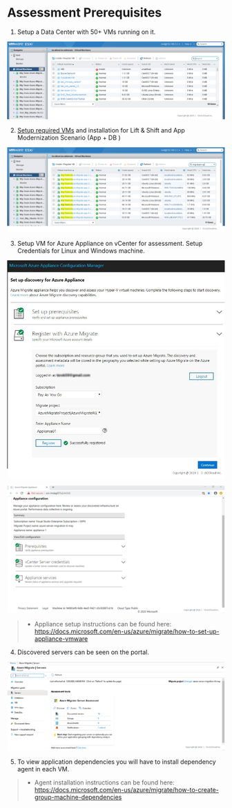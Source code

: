 # Assessment Prerequisites

1. Setup a Data Center with 50+ VMs running on it.
<p>
<kbd>
  <img src="https://github.com/Click2Cloud/Azure-Migrate/blob/master/images/prerequisites/prereq1.PNG?raw=true">
</kbd></p>

2. [Setup required VMs](../prerequisites/readme.md) and installation for Lift & Shift and App Modernization Scenario (App + DB )
<p>
<kbd>
  <img src="https://github.com/Click2Cloud/Azure-Migrate/blob/master/images/prerequisites/prereq2.PNG?raw=true">
</kbd></p>

3. Setup VM for Azure Appliance on vCenter for assessment. Setup Credentials for Linux and Windows machine.
<p>
<kbd>
  <img src="https://github.com/Click2Cloud/Azure-Migrate/blob/master/images/prerequisites/Register-with-Azure-Migrate.jpg?raw=true">
</kbd></p>

<p><kbd>
  <img src="https://github.com/Click2Cloud/Azure-Migrate/blob/master/images/prerequisites/prereq3.PNG?raw=true">
</kbd></p>

>- Appliance setup instructions can be found here: https://docs.microsoft.com/en-us/azure/migrate/how-to-set-up-appliance-vmware

4. Discovered servers can be seen on the portal.
<p>
<kbd>
  <img src="https://github.com/Click2Cloud/Azure-Migrate/blob/master/images/tailwind-traders/srver-assessment1.PNG?raw=true">
</kbd></p>

5. To view application dependencies you will have to install dependency agent in each VM.
>- Agent installation instructions can be found here: https://docs.microsoft.com/en-us/azure/migrate/how-to-create-group-machine-dependencies

